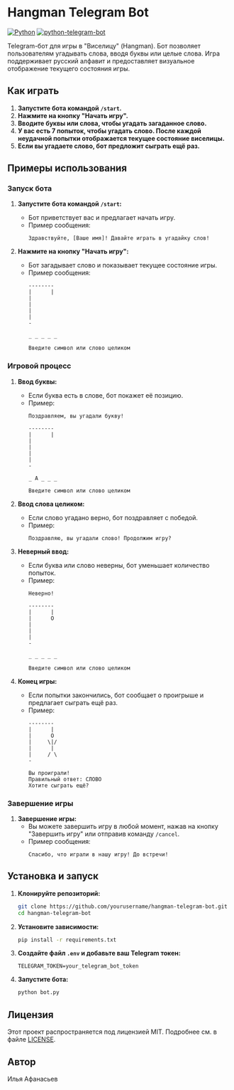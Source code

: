 # Hangman Telegram Bot

[![Python](https://img.shields.io/badge/Python-3.9%2B-blue)](https://www.python.org/)
[![python-telegram-bot](https://img.shields.io/badge/python--telegram--bot-22.0-blue)](https://github.com/python-telegram-bot/python-telegram-bot?tab=readme-ov-file)

Telegram-бот для игры в "Виселицу" (Hangman). Бот позволяет пользователям угадывать слова, вводя буквы или целые слова. Игра поддерживает русский алфавит и предоставляет визуальное отображение текущего состояния игры.

## Как играть

1. **Запустите бота командой `/start`.**
2. **Нажмите на кнопку "Начать игру".**
3. **Вводите буквы или слова, чтобы угадать загаданное слово.**
4. **У вас есть 7 попыток, чтобы угадать слово. После каждой неудачной попытки отображается текущее состояние виселицы.**
5. **Если вы угадаете слово, бот предложит сыграть ещё раз.**

## Примеры использования

### Запуск бота

1. **Запустите бота командой `/start`:**
   - Бот приветствует вас и предлагает начать игру.
   - Пример сообщения:
     ```
     Здравствуйте, [Ваше имя]! Давайте играть в угадайку слов!
     ```

2. **Нажмите на кнопку "Начать игру":**
   - Бот загадывает слово и показывает текущее состояние игры.
   - Пример сообщения:
     ```
     --------
     |      |
     |      
     |    
     |      
     |     
     -
     
     _ _ _ _ _
     
     Введите символ или слово целиком
     ```

### Игровой процесс

1. **Ввод буквы:**
   - Если буква есть в слове, бот покажет её позицию.
   - Пример:
     ```
     Поздравляем, вы угадали букву!
     
     --------
     |      |
     |      
     |    
     |      
     |     
     -
     
     _ А _ _ _
     
     Введите символ или слово целиком
     ```

2. **Ввод слова целиком:**
   - Если слово угадано верно, бот поздравляет с победой.
   - Пример:
     ```
     Поздравляю, вы угадали слово! Продолжим игру?
     ```

3. **Неверный ввод:**
   - Если буква или слово неверны, бот уменьшает количество попыток.
   - Пример:
     ```
     Неверно!
     
     --------
     |      |
     |      O
     |    
     |      
     |     
     -
     
     _ _ _ _ _
     
     Введите символ или слово целиком
     ```

4. **Конец игры:**
   - Если попытки закончились, бот сообщает о проигрыше и предлагает сыграть ещё раз.
   - Пример:
     ```
     --------
     |      |
     |      O
     |     \|/
     |      |
     |     / \
     -
     
     Вы проиграли!
     Правильный ответ: СЛОВО
     Хотите сыграть ещё?
     ```

### Завершение игры

1. **Завершение игры:**
   - Вы можете завершить игру в любой момент, нажав на кнопку "Завершить игру" или отправив команду `/cancel`.
   - Пример сообщения:
     ```
     Спасибо, что играли в нашу игру! До встречи!
     ```

## Установка и запуск

1. **Клонируйте репозиторий:**
   ```bash
   git clone https://github.com/yourusername/hangman-telegram-bot.git
   cd hangman-telegram-bot
   ```

2. **Установите зависимости:**
   ```bash
   pip install -r requirements.txt
   ```

3. **Создайте файл `.env` и добавьте ваш Telegram токен:**
   ```plaintext
   TELEGRAM_TOKEN=your_telegram_bot_token
   ```

4. **Запустите бота:**
   ```bash
   python bot.py
   ```

## Лицензия

Этот проект распространяется под лицензией MIT. Подробнее см. в файле [LICENSE](LICENSE).

## Автор

Илья Афанасьев
